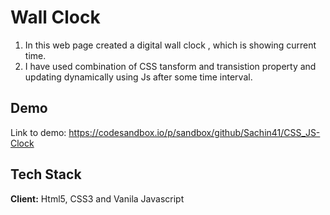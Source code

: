# Wall Clock

1. In this web page created a digital wall clock , which is showing current time.
2. I have used combination of CSS tansform and transistion property and updating dynamically using Js after some time interval.


## Demo

Link to demo:
https://codesandbox.io/p/sandbox/github/Sachin41/CSS_JS-Clock


## Tech Stack

**Client:** Html5, CSS3 and Vanila Javascript

